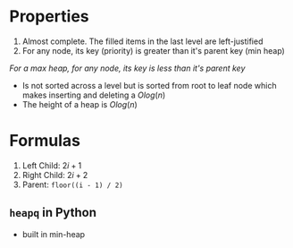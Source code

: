 # Properties

1. Almost complete. The filled items in the last level are left-justified
2. For any node, its key (priority) is greater than it's parent key (min heap)

*For a max heap, for any node, its key is less than it's parent key*

- Is not sorted across a level but is sorted from root to leaf node which makes inserting and deleting a $Olog(n)$
- The height of a heap is $Olog(n)$

# Formulas

1. Left Child: $2i + 1$
2. Right Child: $2i + 2$
3. Parent: `floor((i - 1) / 2)`

## `heapq` in Python

- built in min-heap



